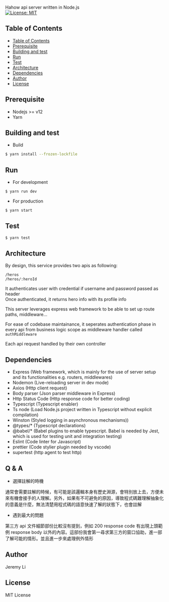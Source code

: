 Hahow api server written in Node.js    
[![License: MIT](https://img.shields.io/badge/License-MIT-yellow.svg)](https://opensource.org/licenses/MIT)  

## Table of Contents
- [Table of Contents](#table-of-contents)
- [Prerequisite](#prerequisite)
- [Building and test](#building-and-test)
- [Run](#run)
- [Test](#test)
- [Architecture](#architecture)
- [Dependencies](#dependencies)
- [Author](#author)
- [License](#license)

Prerequisite
-----
* Nodejs >= v12
* Yarn

Building and test
-----

* Build
  
```bash
$ yarn install --frozen-lockfile
```

Run
-----

* For development

```bash
$ yarn run dev
```

* For production

```bash
$ yarn start
```

Test
-----

```bash
$ yarn test
```

Architecture
-----

By design, this service provides two apis as following:

`/heros`  
`/heros/:heroId`  

It authenticates user with credential if username and password passed as header  
Once authenticated, it returns hero info with its profile info

This server leverages express web framework to be able to set up route paths, middleware...

For ease of codebase maintainance, it seperates authentication phase in every api from business logic scope as middleware handler called `authMiddleware`

Each api request handled by their own controller

Dependencies
-----

- Express (Web framework, which is mainly for the use of server setup and its functionalities e.g. routers, middlewares)
- Nodemon (Live-reloading server in dev mode)
- Axios (Http client request)
- Body parser (Json parser middleware in Express)
- Http Status Code (Http response code for better coding)
- Typescript (Typescript enabler)
- Ts node (Load Node.js project written in Typescript without explicit compilation)
- Winston (Styled logging in asynchronous mechanisms))
- @types/* (Typescript declarations)
- @babel/* (Babel plugins to enable typescript. Babel is needed by Jest, which is used for testing unit and integration testing)
- Eslint (Code linter for Javascript)
- prettier (Code stylier plugin needed by vscode)
- supertest (http agent to test http)

Q & A
-----

* 選擇註解的時機
  
通常會需要註解的時候，有可能是該邏輯本身有歷史淵源，會特別放上去，方便未來有機會接手的人理解。另外，如果有不可避免的原因，導致程式碼難理解抽象化的意義是什麼，無法清楚用程式碼的語意快速了解的狀態下，也會註解

* 遇到最大的問題

第三方 api 文件細節部份比較沒有提到，例如 200 response code 有出現上頭範例 response body 以外的內容。這部份我會第一尋求第三方的窗口協助，進一部了解可能的情形。並且進一步來處理例外情形

Author
-----
Jeremy Li

License
-----
MIT License
